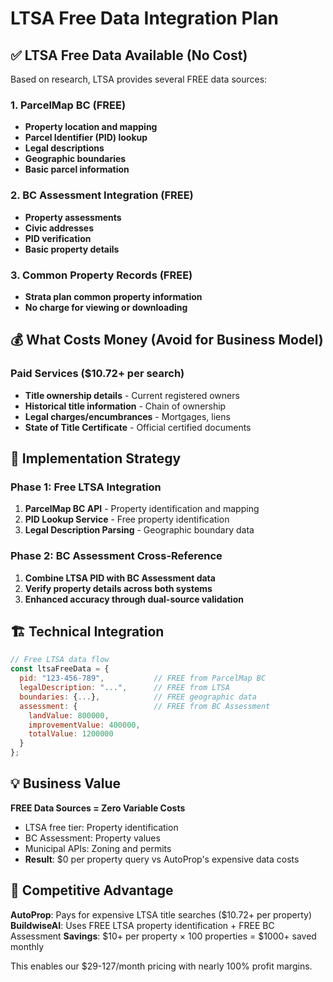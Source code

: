 # LTSA Free Data Integration Plan

## ✅ LTSA Free Data Available (No Cost)

Based on research, LTSA provides several FREE data sources:

### 1. ParcelMap BC (FREE)
- **Property location and mapping**
- **Parcel Identifier (PID) lookup** 
- **Legal descriptions**
- **Geographic boundaries**
- **Basic parcel information**

### 2. BC Assessment Integration (FREE)
- **Property assessments**
- **Civic addresses** 
- **PID verification**
- **Basic property details**

### 3. Common Property Records (FREE)
- **Strata plan common property information**
- **No charge for viewing or downloading**

## 💰 What Costs Money (Avoid for Business Model)

### Paid Services ($10.72+ per search)
- **Title ownership details** - Current registered owners
- **Historical title information** - Chain of ownership
- **Legal charges/encumbrances** - Mortgages, liens
- **State of Title Certificate** - Official certified documents

## 🎯 Implementation Strategy

### Phase 1: Free LTSA Integration
1. **ParcelMap BC API** - Property identification and mapping
2. **PID Lookup Service** - Free property identification
3. **Legal Description Parsing** - Geographic boundary data

### Phase 2: BC Assessment Cross-Reference  
1. **Combine LTSA PID with BC Assessment data**
2. **Verify property details across both systems**
3. **Enhanced accuracy through dual-source validation**

## 🏗️ Technical Integration

```javascript
// Free LTSA data flow
const ltsaFreeData = {
  pid: "123-456-789",           // FREE from ParcelMap BC
  legalDescription: "...",      // FREE from LTSA
  boundaries: {...},            // FREE geographic data
  assessment: {                 // FREE from BC Assessment
    landValue: 800000,
    improvementValue: 400000,
    totalValue: 1200000
  }
};
```

## 💡 Business Value

**FREE Data Sources = Zero Variable Costs**
- LTSA free tier: Property identification 
- BC Assessment: Property values
- Municipal APIs: Zoning and permits
- **Result**: $0 per property query vs AutoProp's expensive data costs

## 🚀 Competitive Advantage

**AutoProp**: Pays for expensive LTSA title searches ($10.72+ per property)
**BuildwiseAI**: Uses FREE LTSA property identification + FREE BC Assessment
**Savings**: $10+ per property × 100 properties = $1000+ saved monthly

This enables our $29-127/month pricing with nearly 100% profit margins.